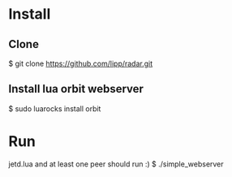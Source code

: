 # Install

## Clone
   $ git clone https://github.com/lipp/radar.git

## Install lua orbit webserver
   $ sudo luarocks install orbit

# Run

jetd.lua and at least one peer should run :)
   $ ./simple_webserver

